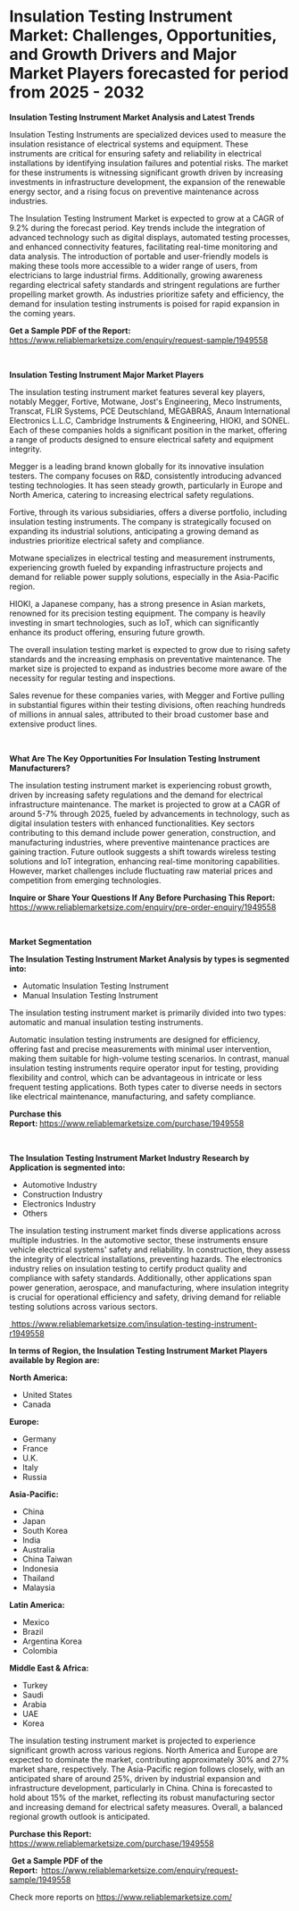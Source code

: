 <p><h1>Insulation Testing Instrument Market: Challenges, Opportunities, and Growth Drivers and Major Market Players forecasted for period from 2025 - 2032</h1></p><p><strong>Insulation Testing Instrument Market Analysis and Latest Trends</strong></p>
<p><p>Insulation Testing Instruments are specialized devices used to measure the insulation resistance of electrical systems and equipment. These instruments are critical for ensuring safety and reliability in electrical installations by identifying insulation failures and potential risks. The market for these instruments is witnessing significant growth driven by increasing investments in infrastructure development, the expansion of the renewable energy sector, and a rising focus on preventive maintenance across industries.</p><p>The Insulation Testing Instrument Market is expected to grow at a CAGR of 9.2% during the forecast period. Key trends include the integration of advanced technology such as digital displays, automated testing processes, and enhanced connectivity features, facilitating real-time monitoring and data analysis. The introduction of portable and user-friendly models is making these tools more accessible to a wider range of users, from electricians to large industrial firms. Additionally, growing awareness regarding electrical safety standards and stringent regulations are further propelling market growth. As industries prioritize safety and efficiency, the demand for insulation testing instruments is poised for rapid expansion in the coming years.</p></p>
<p><strong>Get a Sample PDF of the Report:&nbsp;</strong> <a href="https://www.reliablemarketsize.com/enquiry/request-sample/1949558?utm_campaign=3516&utm_medium=2&utm_source=Github&utm_content=ia&utm_term=09042025&utm_id=insulation-testing-instrument">https://www.reliablemarketsize.com/enquiry/request-sample/1949558</a></p>
<p>&nbsp;</p>
<p><strong>Insulation Testing Instrument Major Market Players</strong></p>
<p><p>The insulation testing instrument market features several key players, notably Megger, Fortive, Motwane, Jost's Engineering, Meco Instruments, Transcat, FLIR Systems, PCE Deutschland, MEGABRAS, Anaum International Electronics L.L.C, Cambridge Instruments & Engineering, HIOKI, and SONEL. Each of these companies holds a significant position in the market, offering a range of products designed to ensure electrical safety and equipment integrity.</p><p>Megger is a leading brand known globally for its innovative insulation testers. The company focuses on R&D, consistently introducing advanced testing technologies. It has seen steady growth, particularly in Europe and North America, catering to increasing electrical safety regulations.</p><p>Fortive, through its various subsidiaries, offers a diverse portfolio, including insulation testing instruments. The company is strategically focused on expanding its industrial solutions, anticipating a growing demand as industries prioritize electrical safety and compliance.</p><p>Motwane specializes in electrical testing and measurement instruments, experiencing growth fueled by expanding infrastructure projects and demand for reliable power supply solutions, especially in the Asia-Pacific region.</p><p>HIOKI, a Japanese company, has a strong presence in Asian markets, renowned for its precision testing equipment. The company is heavily investing in smart technologies, such as IoT, which can significantly enhance its product offering, ensuring future growth.</p><p>The overall insulation testing market is expected to grow due to rising safety standards and the increasing emphasis on preventative maintenance. The market size is projected to expand as industries become more aware of the necessity for regular testing and inspections.</p><p>Sales revenue for these companies varies, with Megger and Fortive pulling in substantial figures within their testing divisions, often reaching hundreds of millions in annual sales, attributed to their broad customer base and extensive product lines.</p></p>
<p>&nbsp;</p>
<p><strong>What Are The Key Opportunities For Insulation Testing Instrument Manufacturers?</strong></p>
<p><p>The insulation testing instrument market is experiencing robust growth, driven by increasing safety regulations and the demand for electrical infrastructure maintenance. The market is projected to grow at a CAGR of around 5-7% through 2025, fueled by advancements in technology, such as digital insulation testers with enhanced functionalities. Key sectors contributing to this demand include power generation, construction, and manufacturing industries, where preventive maintenance practices are gaining traction. Future outlook suggests a shift towards wireless testing solutions and IoT integration, enhancing real-time monitoring capabilities. However, market challenges include fluctuating raw material prices and competition from emerging technologies.</p></p>
<p><strong>Inquire or Share Your Questions If Any Before Purchasing This Report:</strong> <a href="https://www.reliablemarketsize.com/enquiry/pre-order-enquiry/1949558?utm_campaign=3516&utm_medium=2&utm_source=Github&utm_content=ia&utm_term=09042025&utm_id=insulation-testing-instrument">https://www.reliablemarketsize.com/enquiry/pre-order-enquiry/1949558</a></p>
<p>&nbsp;</p>
<p><strong>Market Segmentation</strong></p>
<p><strong>The Insulation Testing Instrument Market Analysis by types is segmented into:</strong></p>
<p><ul><li>Automatic Insulation Testing Instrument</li><li>Manual Insulation Testing Instrument</li></ul></p>
<p><p>The insulation testing instrument market is primarily divided into two types: automatic and manual insulation testing instruments. </p><p>Automatic insulation testing instruments are designed for efficiency, offering fast and precise measurements with minimal user intervention, making them suitable for high-volume testing scenarios. In contrast, manual insulation testing instruments require operator input for testing, providing flexibility and control, which can be advantageous in intricate or less frequent testing applications. Both types cater to diverse needs in sectors like electrical maintenance, manufacturing, and safety compliance.</p></p>
<p><strong>Purchase this Report:&nbsp;</strong><a href="https://www.reliablemarketsize.com/purchase/1949558?utm_campaign=3516&utm_medium=2&utm_source=Github&utm_content=ia&utm_term=09042025&utm_id=insulation-testing-instrument">https://www.reliablemarketsize.com/purchase/1949558</a></p>
<p>&nbsp;</p>
<p><strong>The Insulation Testing Instrument Market Industry Research by Application is segmented into:</strong></p>
<p><ul><li>Automotive Industry</li><li>Construction Industry</li><li>Electronics Industry</li><li>Others</li></ul></p>
<p><p>The insulation testing instrument market finds diverse applications across multiple industries. In the automotive sector, these instruments ensure vehicle electrical systems' safety and reliability. In construction, they assess the integrity of electrical installations, preventing hazards. The electronics industry relies on insulation testing to certify product quality and compliance with safety standards. Additionally, other applications span power generation, aerospace, and manufacturing, where insulation integrity is crucial for operational efficiency and safety, driving demand for reliable testing solutions across various sectors.</p></p>
<p><a href="https://www.reliablemarketsize.com/insulation-testing-instrument-r1949558?utm_campaign=3516&utm_medium=2&utm_source=Github&utm_content=ia&utm_term=09042025&utm_id=insulation-testing-instrument">&nbsp;https://www.reliablemarketsize.com/insulation-testing-instrument-r1949558</a></p>
<p><strong>In terms of Region, the Insulation Testing Instrument Market Players available by Region are:</strong></p>
<p>
    <p> <strong> North America: </strong>
        <ul>
            <li>United States</li>
            <li>Canada</li>
        </ul>
        </p> 
    <p> <strong> Europe: </strong>
        <ul>
            <li>Germany</li>
            <li>France</li>
            <li>U.K.</li>
            <li>Italy</li>
            <li>Russia</li>
        </ul>
        </p> 
    <p> <strong> Asia-Pacific: </strong>
        <ul>
            <li>China</li>
            <li>Japan</li>
            <li>South Korea</li>
            <li>India</li>
            <li>Australia</li>
            <li>China Taiwan</li>
            <li>Indonesia</li>
            <li>Thailand</li>
            <li>Malaysia</li>
        </ul>
        </p> 
    <p> <strong> Latin America: </strong>
        <ul>
            <li>Mexico</li>
            <li>Brazil</li>
            <li>Argentina Korea</li>
            <li>Colombia</li>
        </ul>
        </p> 
    <p> <strong> Middle East & Africa: </strong>
        <ul>
            <li>Turkey</li>
            <li>Saudi</li>
            <li>Arabia</li>
            <li>UAE</li>
            <li>Korea</li>
        </ul>
    </p>
    </p>
<p><p>The insulation testing instrument market is projected to experience significant growth across various regions. North America and Europe are expected to dominate the market, contributing approximately 30% and 27% market share, respectively. The Asia-Pacific region follows closely, with an anticipated share of around 25%, driven by industrial expansion and infrastructure development, particularly in China. China is forecasted to hold about 15% of the market, reflecting its robust manufacturing sector and increasing demand for electrical safety measures. Overall, a balanced regional growth outlook is anticipated.</p></p>
<p><strong>Purchase this Report: </strong><a href="https://www.reliablemarketsize.com/purchase/1949558?utm_campaign=3516&utm_medium=2&utm_source=Github&utm_content=ia&utm_term=09042025&utm_id=insulation-testing-instrument">https://www.reliablemarketsize.com/purchase/1949558</a></p>
<p>&nbsp;<strong>Get a Sample PDF of the Report:&nbsp;&nbsp;</strong><a href="https://www.reliablemarketsize.com/enquiry/request-sample/1949558?utm_campaign=3516&utm_medium=2&utm_source=Github&utm_content=ia&utm_term=09042025&utm_id=insulation-testing-instrument">https://www.reliablemarketsize.com/enquiry/request-sample/1949558</a></p>
<p><strong></strong></p>
<p>Check more reports on <a href="https://www.reliablemarketsize.com/?utm_campaign=3516&utm_medium=2&utm_source=Github&utm_content=ia&utm_term=09042025&utm_id=insulation-testing-instrument">https://www.reliablemarketsize.com/</a></p>